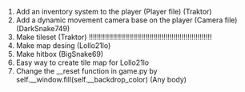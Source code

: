 1. Add an inventory system to the player (Player file) (Traktor)
2. Add a dynamic movement camera base on the player (Camera file) (DarkSnake749)
3. Make tileset (Traktor) !!!!!!!!!!!!!!!!!!!!!!!!!!!!!!!!!!!!!!!!!!!!!!!!!!!!!!!!!!!!!
4. Make map desing (Lollo21lo)
5. Make hitbox (BigSnake69)
6. Easy way to create tile map for Lollo21lo
7. Change the __reset function in game.py by self.__window.fill(self.__backdrop_color) (Any body)
